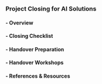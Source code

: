 ### Project Closing for AI Solutions
#### - Overview
#### - Closing Checklist
#### - Handover Preparation
#### - Handover Workshops
#### - References & Resources

